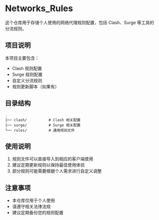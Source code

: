 # Networks_Rules

这个仓库用于存储个人使用的网络代理规则配置，包括 Clash、Surge 等工具的分流规则。

## 项目说明

本项目主要包含：

- Clash 规则配置
- Surge 规则配置
- 自定义分流规则
- 规则更新脚本（如果有）

## 目录结构

```
.
├── clash/          # Clash 相关配置
├── surge/          # Surge 相关配置
└── rules/          # 通用规则文件
```

## 使用说明

1. 规则文件可以直接导入到相应的客户端使用
2. 建议定期更新规则以保持最佳使用体验
3. 部分规则可能需要根据个人需求进行自定义调整

## 注意事项

- 本仓库仅用于个人使用
- 请遵守相关法律法规
- 建议定期备份您的规则配置
